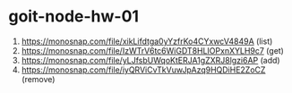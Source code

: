 # goit-node-hw-01

1. https://monosnap.com/file/xikLifdtga0yYzfrKo4CYxwcV4849A (list)
2. https://monosnap.com/file/IzWTrV6tc6WiGDT8HLIOPxnXYLH9c7 (get)
3. https://monosnap.com/file/yLJfsbUWqoKtERJA1gZXRJ8lgzi6AP (add)
4. https://monosnap.com/file/iyQRViCvTkVuwJpAzq9HQDiHE2ZoCZ (remove)

